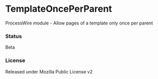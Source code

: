 # TemplateOncePerParent
ProcessWire module - Allow pages of a template only once per parent

### Status
Beta

### License
Released under Mozilla Public License v2

